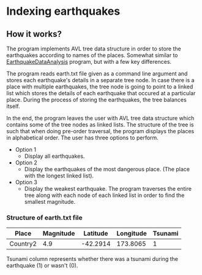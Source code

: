 # Indexing earthquakes
## How it works?
The program implements AVL tree data structure in order to store the earthquakes according to names of the places. Somewhat similar to [EarthquakeDataAnalysis](https://github.com/muhammad-guluzade/C_and_CPP/tree/main/DataStructures_C/EarthquakesDataAnalysis) program, but with a few key differences.

The program reads earth.txt file given as a command line argument and stores each earthquake's details in a separate tree node. In case there is a place with multiple earthquakes, the tree node is going to point to a linked list which stores the details of each earthquake that occured at a particular place. During the process of storing the earthquakes, the tree balances itself.

In the end, the program leaves the user with AVL tree data structure which contains some of the tree nodes as linked lists. The structure of the tree is such that when doing pre-order traversal, the program displays the places in alphabetical order. The user has three options to perform.
- Option 1
  - Display all earthquakes.
- Option 2
  - Display the earthquakes of the most dangerous place. (The place with the longest linked list).
- Option 3
  - Display the weakest earthquake. The program traverses the entire tree along with each node of each linked list in order to find the smallest magnitude.

### Structure of earth.txt file
| Place     | Magnitude | Latitude  | Longitude  | Tsunami |
|-----------|-----------|-----------|------------|---------|
| Country2  | 4.9       | -42.2914  | 173.8065   | 1       |

Tsunami column represents whether there was a tsunami during the earthquake (1) or wasn't (0).
